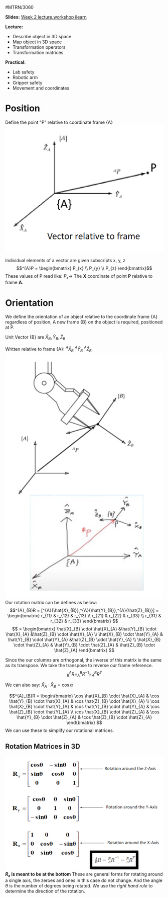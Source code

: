#MTRN/3060 

**Slides:**
[Week 2 lecture.workshop ilearn](Attachments/Week%202%20lecture.workshop%20ilearn.pdf)

**Lecture:**
- Describe object in 3D space
- Map object in 3D space
- Transformation operators
- Transformation matrices

**Practical:**
- Lab safety
- Robotic arm
- Gripper safety
- Movement and coordinates

# Position
Define the point "P" relative to coordinate frame {A}
![Pasted image 20230803130517](Attachments/Pasted%20image%2020230803130517.png)

Individual elements of a vector are given subscripts x, y, z
$$^{A}P = \begin{bmatrix}   P_{x} \\  P_{y} \\ P_{z}   \end{bmatrix}$$
These values of P read like: $P_{x} \rightarrow$ The **X** coordinate of point **P** relative to frame **A**.

# Orientation
We define the orientation of an object relative to the coordinate frame {A} regardless of position, A new frame {B} on the object is required, positioned at P.

Unit Vector {B} are $\hat{X}_{B}, \hat{Y}_{B}, \hat{Z}_{B}$

Written relative to frame {A}: $^{A}{\hat{X}_{B}}$ $^{A}{\hat{Y}_{B}}$ $^{A}{\hat{Z}_{B}}$ 
![Pasted image 20230810123550](Attachments/Pasted%20image%2020230810123550.png)
Our rotation matrix can be defines as below:
$$^{A}_{B}R = [^{A}{\hat{X}_{B}},^{A}{\hat{Y}_{B}},^{A}{\hat{Z}_{B}}] = \begin{bmatrix}   r_{11} & r_{12} & r_{13}  \\ r_{21} & r_{22} & r_{33} \\ r_{31} & r_{32} & r_{33}  \end{bmatrix} $$
$$ = \begin{bmatrix}  \hat{X}_{B} \cdot \hat{X}_{A} &\hat{Y}_{B} \cdot \hat{X}_{A} &\hat{Z}_{B} \cdot \hat{X}_{A}  \\ \hat{X}_{B} \cdot \hat{Y}_{A} & \hat{Y}_{B} \cdot \hat{Y}_{A} &\hat{Z}_{B} \cdot \hat{Y}_{A} \\ \hat{X}_{B} \cdot \hat{Z}_{A} & \hat{Y}_{B} \cdot \hat{Z}_{A} & \hat{Z}_{B} \cdot \hat{Z}_{A}  \end{bmatrix} $$

Since the our columns are orthogonal, the inverse of this matrix is the same as its transpose. We take the transpose to reverse our frame reference.
$$^{A}_{B}R=^{B}_{A}R^{-1}= ^{B}_{A}R^T $$

We can also say:
$\hat{X}_{A} \cdot \hat{X}_{B} = \cos{\alpha}$

$$^{A}_{B}R = \begin{bmatrix}  \cos \hat{X}_{B} \cdot \hat{X}_{A} & \cos \hat{Y}_{B} \cdot \hat{X}_{A} & \cos \hat{Z}_{B} \cdot \hat{X}_{A}  \\ \cos \hat{X}_{B} \cdot \hat{Y}_{A} & \cos \hat{Y}_{B} \cdot \hat{Y}_{A} & \cos \hat{Z}_{B} \cdot \hat{Y}_{A} \\ \cos \hat{X}_{B} \cdot \hat{Z}_{A} & \cos \hat{Y}_{B} \cdot \hat{Z}_{A} & \cos \hat{Z}_{B} \cdot \hat{Z}_{A}  \end{bmatrix} $$
We can use these to simplify our rotational matrices.

## Rotation Matrices in 3D
![Pasted image 20230810125357](Attachments/Pasted%20image%2020230810125357.png)
**$R_{x}$ is meant to be at the bottom**
These are general forms for rotating around a single axis, the zeroes and ones in this case do not change. And the angle $\theta$ is the number of degrees being rotated. We use the *right hand rule* to determine the direction of the rotation.